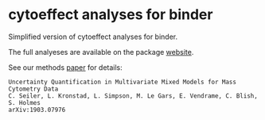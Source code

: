 # cytoeffect analyses for binder

Simplified version of cytoeffect analyses for binder.

The full analyeses are available on the package [website](https://christofseiler.github.io/cytoeffect/).

See our methods [paper](https://arxiv.org/abs/1903.07976) for details:

```
Uncertainty Quantification in Multivariate Mixed Models for Mass Cytometry Data 
C. Seiler, L. Kronstad, L. Simpson, M. Le Gars, E. Vendrame, C. Blish, S. Holmes 
arXiv:1903.07976
```
